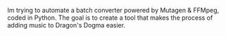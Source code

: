 Im trying to automate a batch converter powered by Mutagen & FFMpeg, coded in Python. The goal is to create a tool that makes the process of adding music to Dragon's Dogma easier.

